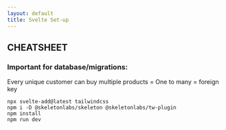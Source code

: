```yaml
---
layout: default
title: Svelte Set-up
---
```


<h2>CHEATSHEET</h2>
<h3>Important for database/migrations:</h3>
<p>Every unique customer can buy multiple products = One to many = foreign key</p>
<code>npx svelte-add@latest tailwindcss
npm i -D @skeletonlabs/skeleton @skeletonlabs/tw-plugin
npm install
npm run dev</code>
